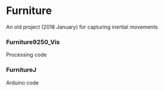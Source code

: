# Furniture
An old project (2018 January) for capturing inertial movements

### Furniture9250_Vis
Processing code

### FurnitureJ
Arduino code
